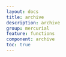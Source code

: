 ```yaml
---
layout: docs
title: archive
description: archive
group: mercurial
feature: functions
component: archive
toc: true
---
```


